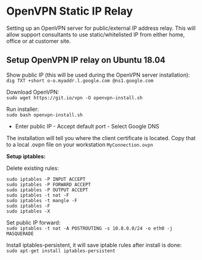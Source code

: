 # OpenVPN Static IP Relay
Setting up an OpenVPN server for public/external IP address relay. This will allow support consultants to use static/whitelisted IP from either home, office or at customer site.


## Setup OpenVPN IP relay on Ubuntu 18.04  

Show public IP (this will be used during the OpenVPN server installation):  
`dig TXT +short o-o.myaddr.l.google.com @ns1.google.com`

Download OpenVPN:  
`sudo wget https://git.io/vpn -O openvpn-install.sh`    

Run installer:  
`sudo bash openvpn-install.sh`  

* Enter public IP - Accept default port - Select Google DNS  

The installation will tell you where the client certificate is located. Copy that to a local .ovpn file on your workstation `MyConnection.ovpn`   

**Setup iptables:**

Delete existing rules:
```
sudo iptables -P INPUT ACCEPT
sudo iptables -P FORWARD ACCEPT
sudo iptables -P OUTPUT ACCEPT
sudo iptables -t nat -F
sudo iptables -t mangle -F
sudo iptables -F
sudo iptables -X
```

Set public IP forward:  
`sudo iptables -t nat -A POSTROUTING -s 10.8.0.0/24 -o eth0 -j MASQUERADE`   

Install iptables-persistent, it will save iptable rules after install is done:  
`sudo apt-get install iptables-persistent`  
